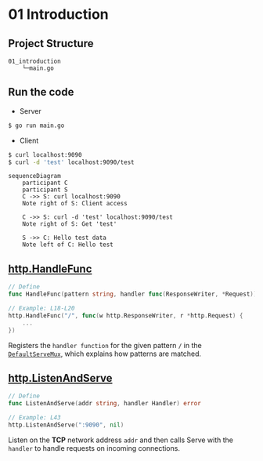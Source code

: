 # 01 Introduction

## Project Structure
```
01_introduction
    └─main.go
```

## Run the code
- Server
```bash
$ go run main.go
```
- Client
```bash
$ curl localhost:9090
$ curl -d 'test' localhost:9090/test
```
```mermaid
sequenceDiagram
    participant C
    participant S
    C ->> S: curl localhost:9090
    Note right of S: Client access

    C ->> S: curl -d 'test' localhost:9090/test
    Note right of S: Get 'test'

    S ->> C: Hello test data
    Note left of C: Hello test
```

## [http.HandleFunc](https://pkg.go.dev/net/http#HandleFunc)
```go
// Define
func HandleFunc(pattern string, handler func(ResponseWriter, *Request))

// Example: L18-L20
http.HandleFunc("/", func(w http.ResponseWriter, r *http.Request) {
    ...
})
```
Registers the `handler function` for the given pattern `/` in the [`DefaultServeMux`](https://pkg.go.dev/net/http#ServeMux), which explains how patterns are matched.

## [http.ListenAndServe](https://pkg.go.dev/net/http#ListenAndServe)
```go
// Define
func ListenAndServe(addr string, handler Handler) error

// Example: L43
http.ListenAndServe(":9090", nil)
```
Listen on the **TCP** network address `addr` and then calls Serve with the `handler` to handle requests on incoming connections.